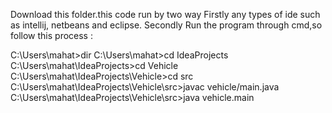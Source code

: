 Download this folder.this code run by two way 
Firstly any types of ide such as intellij, netbeans and eclipse.
Secondly Run the program through cmd,so follow this process :

C:\Users\mahat>dir
C:\Users\mahat>cd IdeaProjects
C:\Users\mahat\IdeaProjects>cd Vehicle
C:\Users\mahat\IdeaProjects\Vehicle>cd src
C:\Users\mahat\IdeaProjects\Vehicle\src>javac vehicle/main.java
C:\Users\mahat\IdeaProjects\Vehicle\src>java vehicle.main
